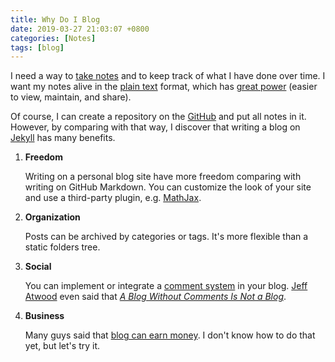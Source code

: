 ```yaml
---
title: Why Do I Blog
date: 2019-03-27 21:03:07 +0800
categories: [Notes]
tags: [blog]
---
```


I need a way to [take notes](https://en.wikipedia.org/wiki/Note-taking) and to keep track of what I have done over time. I want my notes alive in the [plain text](https://en.wikipedia.org/wiki/Plain_text) format, which has [great power](http://wiki.c2.com/?PowerOfPlainText) (easier to view, maintain, and share).

Of course, I can create a repository on the [GitHub](https://github.com) and put all notes in it. However, by comparing with that way, I discover that writing a blog on [Jekyll](https://jekyllrb.com/) has many benefits.

1. **Freedom**

    Writing on a personal blog site have more freedom comparing with writing on GitHub Markdown. You can customize the look of your site and use a third-party plugin, e.g. [MathJax](https://www.mathjax.org/).

2. **Organization**

    Posts can be archived by categories or tags. It's more flexible than a static folders tree.

3. **Social**

    You can implement or integrate a [comment system](https://medium.com/level-up-web/most-popular-3rd-party-comment-systems-for-your-website-9f4329a4c6bf) in your blog. [Jeff Atwood](https://blog.codinghorror.com) even said that [*A Blog Without Comments Is Not a Blog*](https://blog.codinghorror.com/a-blog-without-comments-is-not-a-blog/).

4. **Business**

    Many guys said that [blog can earn money](https://www.bloggingbasics101.com/how-can-i-make-money-from-my-blog/). I don't know how to do that yet, but let's try it.
